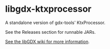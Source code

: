 # libgdx-ktxprocessor
A standalone version of gdx-tools' KtxProcessor.

See the Releases section for runnable JARs.

[See the libGDX wiki for more information](https://libgdx.com/wiki/graphics/2d/texture-compression).
